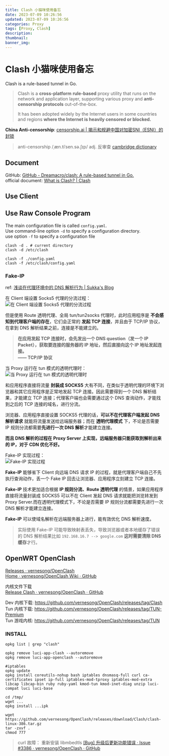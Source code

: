 ```yaml
---
title: Clash 小猫咪使用备忘
date: 2023-07-09 10:26:56
updated: 2023-07-09 10:26:56
categories: Proxy
tags: [Proxy, Clash]
description: 
thumbnail: 
banner_img: 
---
```


# Clash 小猫咪使用备忘

Clash is a rule-based tunnel in Go.

> Clash is a **cross-platform** **rule-based** proxy utility that runs on the network and application layer, supporting various proxy and **anti-censorship protocols** out-of-the-box.
> 
> It has been adopted widely by the Internet users in some countries and regions **where the Internet is heavily censored or blocked.**

**China Anti-censorship**: [censorship.ai | 揭示和规避中国对加密SNI（ESNI）的封锁](https://geneva.cs.umd.edu/zh/posts/china-censors-esni/esni/)

> anti-censorship /ˌæn.tiˈsen.sə.ʃɪp/ adj. 反审查 [cambridge dictionary](https://dictionary.cambridge.org/zhs/%E8%AF%8D%E5%85%B8/%E8%8B%B1%E8%AF%AD/anti-censorship)

## Document

GitHub: [GitHub - Dreamacro/clash: A rule-based tunnel in Go.](https://github.com/Dreamacro/clash)  
official document: [What is Clash? | Clash](https://dreamacro.github.io/clash/)

## Use Client

## Use Raw Console Program

The main configuration file is called `config.yaml`.  
Use command-line option `-d` to specify a configuration directory.  
use option `-f` to specify a configuration file

```shell
clash -d . # current directory
clash -d /etc/clash

clash -f ./config.yaml
clash -f /etc/clash/config.yaml
```

### Fake-IP 

ref: [浅谈在代理环境中的 DNS 解析行为 | Sukka's Blog](https://blog.skk.moe/post/what-happend-to-dns-in-proxy/)

在 Client 端设置 Socks5 代理的分流过程：  
![在 Client 端设置 Socks5 代理的分流过程](http://oss.whaleluo.top//blog/img/202307091454148.png-picsmall)

但是使用 Route 透明代理、全局 tun/tun2socks 代理时，此时应用程序是 **不会感知到代理客户端的存在**，它们会正常的 **发起 TCP 连接**，并且由于 TCP/IP 协议，在拿到 DNS 解析结果之前，连接是不能建立的。  

> **在应用发起 TCP 连接时，会先发出一个 DNS question（发一个 IP Packet），获取要连接的服务器的 IP 地址，然后直接向这个 IP 地址发起连接。**  
> 					                                                                                           **—— TCP/IP 协议**

当 Proxy 运行在 tun 模式的透明代理时：  
![当 Proxy 运行在 tun 模式的透明代理时](http://oss.whaleluo.top//blog/img/202307091516885.png-picsmall)

和应用程序直接将流量 **封装成 SOCKS5** 大有不同，在类似于透明代理的环境下浏览器和其它应用程序是正常地发起 TCP 连接。因此需要得到一个 DNS 解析结果，才能建立 TCP 连接；代理客户端也会需要通过这个 DNS 查询动作，才能找到之后的 TCP 连接的域名，进行分流。

浏览器、应用程序直接设置 SOCKS5 代理的话，**可以不在代理客户端发起 DNS 解析请求** 就能将流量发送给远端服务器；而在 **透明代理模式** 下，不论是否需要 IP 规则分流都需要**先进行一次 DNS 解析**才能建立连接。  

**而且 DNS 解析的过程在 Proxy Server 上实现，远端服务器只能获取到解析出来的 IP，对于 CDN 优化不好。**

Fake-IP 实现过程：  
![Fake-IP 实现过程](http://oss.whaleluo.top/blog/img/202307091530969.png-picsmall)

**Fake-IP** 能够省下 Client 向远端 DNS 请求 IP 的过程，就是代理客户端自己不先执行查询动作，丢一个 Fake IP 回去让浏览器、应用程序立刻建立 TCP 连接。

**Fake-IP** 技术更加适合根据 **IP 规则分流、Route 透明代理** 的情景，如果应用程序直接将流量封装成 SOCKS5 可以不在 Client 发起 DNS 请求就能把浏览转发到 Proxy Server.而在透明代理模式下，不论是否需要 IP 规则分流都需要先进行一次 DNS 解析才能建立连接。  

**Fake-IP** 可以使域名解析在远端服务器上进行，能有效优化 DNS 解析速度。

> 实际使用 Fake-IP 可能导致映射表丢失，导致浏览器或者本地缓存了错误的 DNS 解析结果比如 `192.168.16.7 --> google.com` **这时需要清除 DNS 缓存**才行。

## OpenWRT OpenClash

[Releases · vernesong/OpenClash](https://github.com/vernesong/OpenClash/releases)  
[Home · vernesong/OpenClash Wiki · GitHub](https://github.com/vernesong/OpenClash/wiki)

内核文件下载  
[Release Clash · vernesong/OpenClash · GitHub](https://github.com/vernesong/OpenClash/releases/tag/Clash)

Dev 内核下载: <https://github.com/vernesong/OpenClash/releases/tag/Clash>  
Tun 内核下载: <https://github.com/vernesong/OpenClash/releases/tag/TUN-Premium>  
Tun 游戏内核: <https://github.com/vernesong/OpenClash/releases/tag/TUN>

### INSTALL

```shell
opkg list | grep "clash"

opkg remove luci-app-clash --autoremove
opkg remove luci-app-openclash --autoremove

#iptables
opkg update
opkg install coreutils-nohup bash iptables dnsmasq-full curl ca-certificates ipset ip-full iptables-mod-tproxy iptables-mod-extra libcap libcap-bin ruby ruby-yaml kmod-tun kmod-inet-diag unzip luci-compat luci luci-base

cd /tmp/
wget ...
opkg install ...ipk

wget https://github.com/vernesong/OpenClash/releases/download/Clash/clash-linux-386.tar.gz
tar -zxvf .
chmod 777 
```

>curl 故障：
>重新安装 libmbedtls
[[Bug] 升级后更新功能错误 · Issue #3386 · vernesong/OpenClash · GitHub](https://github.com/vernesong/OpenClash/issues/3386)



